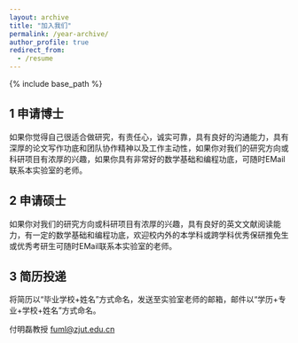 ```yaml
---
layout: archive
title: "加入我们"
permalink: /year-archive/
author_profile: true
redirect_from:
  - /resume
---
```


{% include base_path %}

1 申请博士
------
如果你觉得自己很适合做研究，有责任心，诚实可靠，具有良好的沟通能力，具有深厚的论文写作功底和团队协作精神以及工作主动性，如果你对我们的研究方向或科研项目有浓厚的兴趣，如果你具有非常好的数学基础和编程功底，可随时EMail联系本实验室的老师。

2 申请硕士
------
如果你对我们的研究方向或科研项目有浓厚的兴趣，具有良好的英文文献阅读能力，有一定的数学基础和编程功底，欢迎校内外的本学科或跨学科优秀保研推免生或优秀考研生可随时EMail联系本实验室的老师。

3 简历投递
------
将简历以“毕业学校+姓名”方式命名，发送至实验室老师的邮箱，邮件以“学历+专业+学校+姓名”方式命名。

付明磊教授 fuml@zjut.edu.cn

